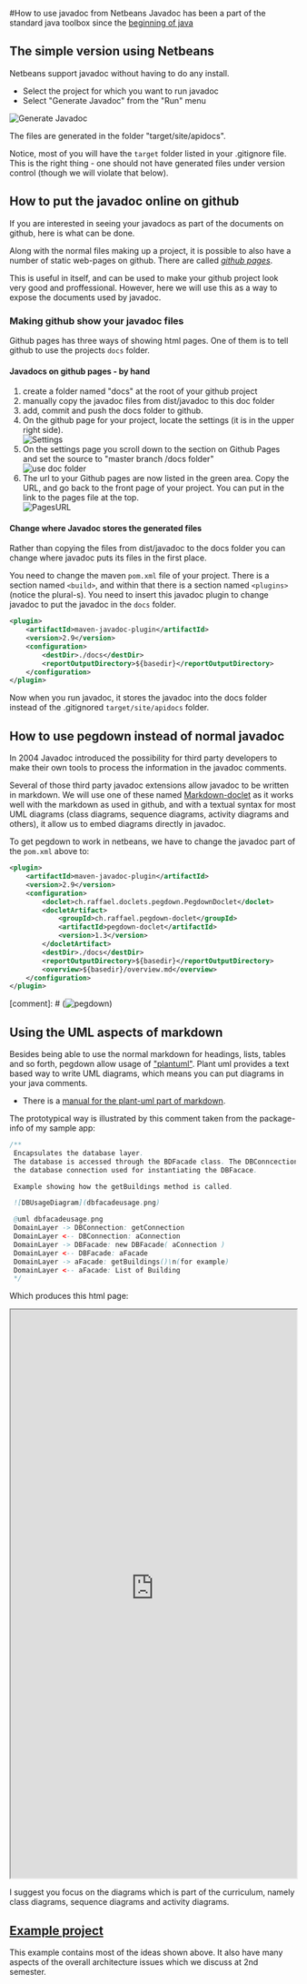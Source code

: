 #How to use javadoc from Netbeans
Javadoc has been a part of the standard java toolbox since the [beginning of java](http://www.literateprogramming.com/javadoc95.pdf)


## The simple version using Netbeans
Netbeans support javadoc without having to do any install.

- Select the project for which you want to run javadoc
- Select "Generate Javadoc" from the "Run" menu

![Generate Javadoc](img/runjavadoc.jpg)

The files are generated in the folder "target/site/apidocs".

Notice, most of you will have the `target` folder listed in your .gitignore file. This is the right thing - one should not have generated files under version control (though we will violate that below). 


## How to put the javadoc online on github
If you are interested in seeing your javadocs as part of the documents on github, here is what can be done. 

Along with the normal files making up a project, it is possible to also have a number of static web-pages on github. There are called [_github pages_](https://pages.github.com).

This is useful in itself, and can be used to make your github project look very good and proffessional. However, here we will use this as a way to expose the documents used by javadoc.

### Making github show your javadoc files
Github pages has three ways of showing html pages. One of them is to tell github to use the projects `docs` folder.

#### Javadocs on github pages - by hand

1. create a folder named "docs" at the root of your github project
2. manually copy the javadoc files from dist/javadoc to this doc folder
3. add, commit and push the docs folder to github.
4. On the github page for your project, locate the settings (it is in the upper right side).<br> ![Settings](img/Settings.jpg)
5. On the settings page you scroll down to the section on Github Pages and set the source to "master branch /docs folder"<br>
![use doc folder](img/UseDocFolder.jpg)
6. The url to your Github pages are now listed in the green area. Copy the URL, and go back to the front page of your project. You can put in the link to the pages file at the top. <br>
![PagesURL](img/ProjectURL.jpg)

#### Change where Javadoc stores the generated files
Rather than copying the files from dist/javadoc to the docs folder you can change where javadoc puts its files in the first place.

You need to change the maven `pom.xml` file of your project. There is a section named `<build>`, and within that there is a section named `<plugins>`(notice the plural-s). You need to insert this javadoc plugin to change javadoc to put the javadoc in the `docs` folder.

```xml
<plugin>
	<artifactId>maven-javadoc-plugin</artifactId>
	<version>2.9</version>
	<configuration>
		<destDir>./docs</destDir>
		<reportOutputDirectory>${basedir}</reportOutputDirectory>
	</configuration>
</plugin>
```

Now when you run javadoc, it stores the javadoc into the docs folder instead of the .gitignored `target/site/apidocs` folder.

## How to use pegdown instead of normal javadoc
In 2004 Javadoc introduced the possibility for third party developers to make their own tools to process the information in the javadoc comments. 

Several of those third party javadoc extensions allow javadoc to be written in markdown. We will use one of these named [Markdown-doclet](https://github.com/Abnaxos/markdown-doclet) as it works well with the markdown as used in github, and with a textual syntax for most UML diagrams (class diagrams, sequence diagrams, activity diagrams and others), it allow us to embed diagrams directly in javadoc.

To get pegdown to work in netbeans, we have to change the javadoc part of the `pom.xml` above to:

```xml
<plugin>
    <artifactId>maven-javadoc-plugin</artifactId>
    <version>2.9</version>
    <configuration>
        <doclet>ch.raffael.doclets.pegdown.PegdownDoclet</doclet>
        <docletArtifact>
            <groupId>ch.raffael.pegdown-doclet</groupId>
            <artifactId>pegdown-doclet</artifactId>
            <version>1.3</version>
        </docletArtifact>
        <destDir>./docs</destDir>
        <reportOutputDirectory>${basedir}</reportOutputDirectory>
        <overview>${basedir}/overview.md</overview>
    </configuration>
</plugin>
```

[comment]: # (![pegdown](img/PegdownDoclet.jpg))

## Using the UML aspects of markdown
Besides being able to use the normal markdown for headings, lists, tables and so forth, pegdown allow usage of ["plantuml"](http://plantuml.com). Plant uml provides a text based way to write UML diagrams, which means you can put diagrams in your java comments.

- There is a [manual for the plant-uml part of markdown](http://plantuml.com/PlantUML_Language_Reference_Guide.pdf).

The prototypical way is illustrated by this comment taken from the package-info of my sample app:

```java
/**
 Encapsulates the database layer.
 The database is accessed through the BDFacade class. The DBConncection provides
 the database connection used for instantiating the DBFacace.

 Example showing how the getBuildings method is called.

 ![DBUsageDiagram](dbfacadeusage.png)

 @uml dbfacadeusage.png
 DomainLayer -> DBConnection: getConnection
 DomainLayer <-- DBConnection: aConnection
 DomainLayer -> DBFacade: new DBFacade( aConnection )
 DomainLayer <-- DBFacade: aFacade
 DomainLayer -> aFacade: getBuildings()\n(for example)
 DomainLayer <-- aFacade: List of Building
 */
```
Which produces this html page:

<iframe src="https://kaspercphbusiness.github.io/2semWebbuildingsWithTest/dbaccess/package-summary.html" height="1000" width="100%"></iframe>


I suggest you focus on the diagrams which is part of the curriculum, namely class diagrams, sequence diagrams and activity diagrams.

## [Example project](https://github.com/kaspercphbusiness/2semWebbuildingsWithTest)
This example contains most of the ideas shown above. It also have many aspects of the overall architecture issues which we discuss at 2nd semester.

